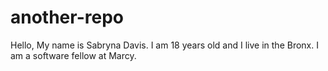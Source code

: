 # another-repo

Hello, My name is Sabryna Davis. I am 18 years old and I live in the Bronx. I am a software fellow at Marcy. 